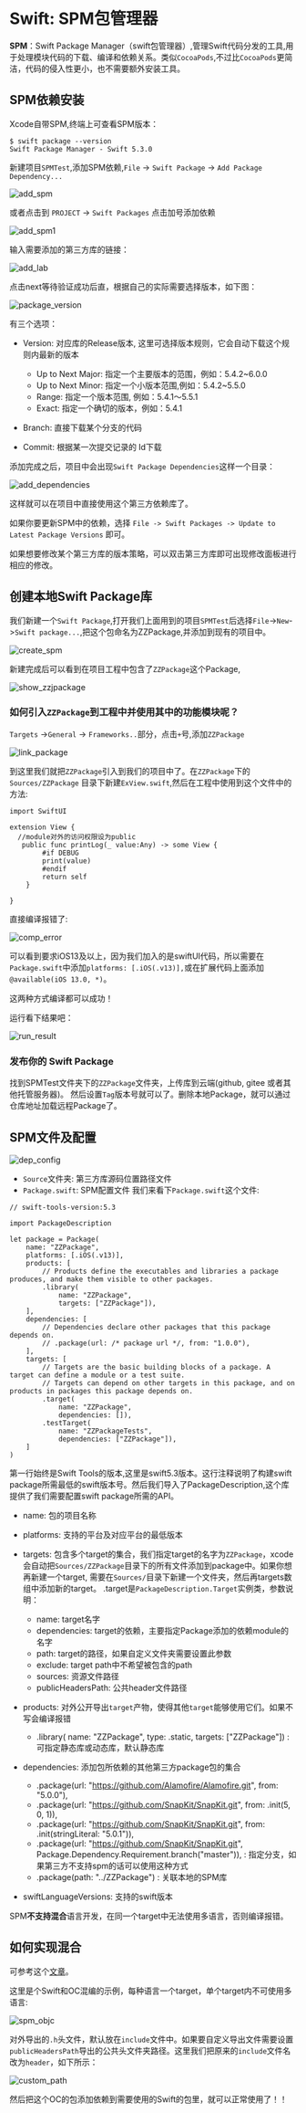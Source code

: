 # Swift: SPM包管理器

**SPM**：Swift Package Manager（swift包管理器）,管理Swift代码分发的工具,用于处理模块代码的下载、编译和依赖关系。类似`CocoaPods`,不过比`CocoaPods`更简洁，代码的侵入性更小，也不需要额外安装工具。

## SPM依赖安装

Xcode自带SPM,终端上可查看SPM版本：
```
$ swift package --version
Swift Package Manager - Swift 5.3.0
```

新建项目`SPMTest`,添加SPM依赖,`File` -> `Swift Package` -> `Add Package Dependency...`

![add_spm](./add_spm.png)

或者点击到 `PROJECT` -> `Swift Packages` 点击加号添加依赖

![add_spm1](./add_spm1.png)


输入需要添加的第三方库的链接：

![add_lab](./add_lab.png)

点击next等待验证成功后直，根据自己的实际需要选择版本，如下图：

![package_version](./package_version.png)

有三个选项：

* Version: 对应库的Release版本, 这里可选择版本规则，它会自动下载这个规则内最新的版本
		
	* Up to Next Major: 指定一个主要版本的范围，例如：5.4.2~6.0.0
	* Up to Next Minor: 指定一个小版本范围,例如：5.4.2~5.5.0
	* Range: 指定一个版本范围, 例如：5.4.1～5.5.1
	* Exact: 指定一个确切的版本，例如：5.4.1
		
* Branch: 直接下载某个分支的代码
* Commit: 根据某一次提交记录的 Id下载

添加完成之后，项目中会出现`Swift Package Dependencies`这样一个目录：

![add_dependencies](./add_dependencies.png)

这样就可以在项目中直接使用这个第三方依赖库了。

如果你要更新SPM中的依赖，选择 `File -> Swift Packages -> Update to Latest Package Versions` 即可。

如果想要修改某个第三方库的版本策略，可以双击第三方库即可出现修改面板进行相应的修改。
  
## 创建本地Swift Package库

我们新建一个`Swift Package`,打开我们上面用到的项目`SPMTest`后选择`File`->`New`->`Swift package...`,把这个包命名为ZZPackage,并添加到现有的项目中。 

![create_spm](./create_spm.png)

新建完成后可以看到在项目工程中包含了`ZZPackage`这个Package,

![show_zzjpackage](./show_zzjpackage.png)

### 如何引入`ZZPackage`到工程中并使用其中的功能模块呢？

`Targets` ->`General` -> `Frameworks..`部分，点击`+`号,添加`ZZPackage`

![link_package](./link_package.png)

到这里我们就把`ZZPackage`引入到我们的项目中了。在`ZZPackage`下的 `Sources/ZZPackage` 目录下新建`ExView.swift`,然后在工程中使用到这个文件中的方法:
```
import SwiftUI

extension View {
  //module对外的访问权限设为public
   public func printLog(_ value:Any) -> some View {
        #if DEBUG
        print(value)
        #endif
        return self
    }
    
}
```

直接编译报错了:

![comp_error](./comp_error.png)

可以看到要求iOS13及以上，因为我们加入的是swiftUI代码，所以需要在`Package.swift`中添加`platforms: [.iOS(.v13)],`或在扩展代码上面添加`@available(iOS 13.0, *)`。

这两种方式编译都可以成功！

运行看下结果吧：

![run_result](./run_result.png)


### 发布你的 Swift Package

找到SPMTest文件夹下的`ZZPackage`文件夹，上传库到云端(github, gitee 或者其他托管服务器)。
然后设置`Tag`版本号就可以了。删除本地Package，就可以通过仓库地址加载远程Package了。


## SPM文件及配置

![dep_config](./dep_config.png)

* `Source`文件夹: 第三方库源码位置路径文件
* `Package.swift`: SPM配置文件
我们来看下`Package.swift`这个文件:

```
// swift-tools-version:5.3

import PackageDescription

let package = Package(
    name: "ZZPackage",
    platforms: [.iOS(.v13)],
    products: [
        // Products define the executables and libraries a package produces, and make them visible to other packages.
        .library(
            name: "ZZPackage",
            targets: ["ZZPackage"]),
    ],
    dependencies: [
        // Dependencies declare other packages that this package depends on.
        // .package(url: /* package url */, from: "1.0.0"),
    ],
    targets: [
        // Targets are the basic building blocks of a package. A target can define a module or a test suite.
        // Targets can depend on other targets in this package, and on products in packages this package depends on.
        .target(
            name: "ZZPackage",
            dependencies: []),
        .testTarget(
            name: "ZZPackageTests",
            dependencies: ["ZZPackage"]),
    ]
)

```
第一行始终是Swift Tools的版本,这里是swift5.3版本。这行注释说明了构建swift package所需最低的swift版本号。然后我们导入了PackageDescription,这个库提供了我们需要配置swift package所需的API。

* name: 包的项目名称
* platforms: 支持的平台及对应平台的最低版本
* targets: 包含多个target的集合，我们指定target的名字为`ZZPackage`，xcode会自动把`Sources/ZZPackage`目录下的所有文件添加到package中。如果你想再新建一个target, 需要在`Sources/`目录下新建一个文件夹，然后再targets数组中添加新的target。
	.target是`PackageDescription.Target`实例类，参数说明：
	* name: target名字
	* dependencies: target的依赖，主要指定Package添加的依赖module的名字
	* path: target的路径，如果自定义文件夹需要设置此参数
	* exclude: target path中不希望被包含的path
	* sources: 资源文件路径
	* publicHeadersPath: 公共header文件路径
	
            
* products: 对外公开导出`target`产物，使得其他`target`能够使用它们。如果不写会编译报错
	* .library(
            name: "ZZPackage",
            type: .static,
            targets: ["ZZPackage"]) : 可指定静态库或动态库，默认静态库
            
* dependencies: 添加包所依赖的其他第三方package包的集合

	* .package(url: "https://github.com/Alamofire/Alamofire.git", from: "5.0.0"),
	* .package(url: "https://github.com/SnapKit/SnapKit.git", from: .init(5, 0, 1)),
	* .package(url: "https://github.com/SnapKit/SnapKit.git", from: .init(stringLiteral: "5.0.1")),
	* .package(url: "https://github.com/SnapKit/SnapKit.git", Package.Dependency.Requirement.branch("master")), : 指定分支，如果第三方不支持spm的话可以使用这种方式
	* .package(path: "../ZZPackage") : 关联本地的SPM库
	
* swiftLanguageVersions: 支持的swift版本


SPM**不支持混合**语言开发，在同一个target中无法使用多语言，否则编译报错。

## 如何实现混合

可参考这个[文章](http://ankit.im/swift/2016/05/21/creating-objc-cpp-packages-with-swift-package-manager/)。

这里是个Swift和OC混编的示例，每种语言一个target，单个target内不可使用多语言:

![spm_objc](./spm_objc.png)

对外导出的`.h`头文件，默认放在`include`文件中。如果要自定义导出文件需要设置`publicHeadersPath`导出的公共头文件夹路径。这里我们把原来的`include`文件名改为`header`，如下所示：

![custom_path](./custom_path.png)

然后把这个OC的包添加依赖到需要使用的Swift的包里，就可以正常使用了！！

